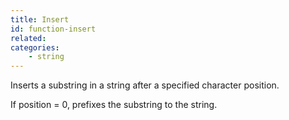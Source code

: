 ```yaml
---
title: Insert
id: function-insert
related:
categories:
    - string
---
```


Inserts a substring in a string after a specified character position. 

If position = 0, prefixes the substring to the string.
